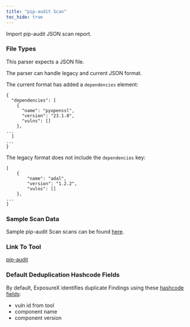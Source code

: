 ```yaml
---
title: "pip-audit Scan"
toc_hide: true
---
```


Import pip-audit JSON scan report.

### File Types
This parser expects a JSON file.

The parser can handle legacy and current JSON format.

The current format has added a `dependencies` element:

    {
	  "dependencies": [
	    {
	      "name": "pyopenssl",
	      "version": "23.1.0",
	      "vulns": []
	    },
	...
	  ]
	...
	}

The legacy format does not include the `dependencies` key:

    [
	    {
	        "name": "adal",
	        "version": "1.2.2",
	        "vulns": []
	    },
    ...
    ]

### Sample Scan Data
Sample pip-audit Scan scans can be found [here](https://github.com/ExposureX/django-ExposureX/tree/master/unittests/scans/pip_audit).

### Link To Tool
[pip-audit](https://pypi.org/project/pip-audit/)

### Default Deduplication Hashcode Fields
By default, ExposureX identifies duplicate Findings using these [hashcode fields](https://docs.exposurex.com/en/working_with_findings/finding_deduplication/about_deduplication/):

- vuln id from tool
- component name
- component version
